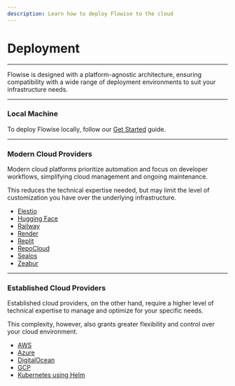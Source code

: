 ```yaml
---
description: Learn how to deploy Flowise to the cloud
---
```


# Deployment

***

Flowise is designed with a platform-agnostic architecture, ensuring compatibility with a wide range of deployment environments to suit your infrastructure needs.

***

### Local Machine

To deploy Flowise locally, follow our [Get Started](../../getting-started/) guide.

***

### **Modern Cloud Providers**

Modern cloud platforms prioritize automation and focus on developer workflows, simplifying cloud management and ongoing maintenance.&#x20;

This reduces the technical expertise needed, but may limit the level of customization you have over the underlying infrastructure.

* [Elestio](https://elest.io/open-source/flowiseai)
* [Hugging Face](hugging-face.md)
* [Railway](railway.md)
* [Render](render.md)
* [Replit](replit.md)
* [RepoCloud](https://repocloud.io/details/?app\_id=29)
* [Sealos](sealos.md)
* [Zeabur](zeabur.md)

***

### Established Cloud Providers

Established cloud providers, on the other hand, require a higher level of technical expertise to manage and optimize for your specific needs.&#x20;

This complexity, however, also grants greater flexibility and control over your cloud environment.

* [AWS](aws.md)
* [Azure](azure.md)
* [DigitalOcean](digital-ocean.md)
* [GCP](gcp.md)
* [Kubernetes using Helm](https://artifacthub.io/packages/helm/cowboysysop/flowise)
